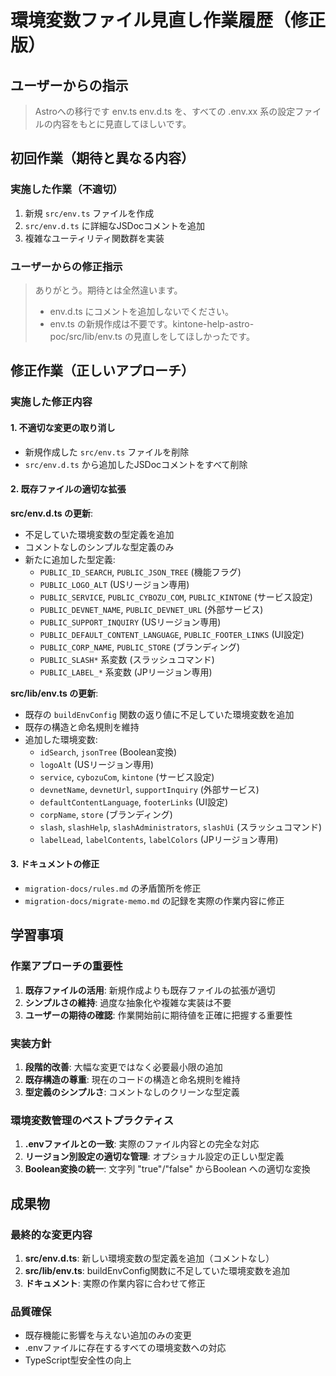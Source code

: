 # 環境変数ファイル見直し作業履歴（修正版）

## ユーザーからの指示

> Astroへの移行です
> env.ts env.d.ts を、すべての .env.xx 系の設定ファイルの内容をもとに見直してほしいです。

## 初回作業（期待と異なる内容）

### 実施した作業（不適切）
1. 新規 `src/env.ts` ファイルを作成
2. `src/env.d.ts` に詳細なJSDocコメントを追加
3. 複雑なユーティリティ関数群を実装

### ユーザーからの修正指示

> ありがとう。期待とは全然違います。
> - env.d.ts にコメントを追加しないでください。
> - env.ts の新規作成は不要です。kintone-help-astro-poc/src/lib/env.ts の見直しをしてほしかったです。

## 修正作業（正しいアプローチ）

### 実施した修正内容

#### 1. 不適切な変更の取り消し
- 新規作成した `src/env.ts` ファイルを削除
- `src/env.d.ts` から追加したJSDocコメントをすべて削除

#### 2. 既存ファイルの適切な拡張

**src/env.d.ts の更新**:
- 不足していた環境変数の型定義を追加
- コメントなしのシンプルな型定義のみ
- 新たに追加した型定義:
  - `PUBLIC_ID_SEARCH`, `PUBLIC_JSON_TREE` (機能フラグ)
  - `PUBLIC_LOGO_ALT` (USリージョン専用)
  - `PUBLIC_SERVICE`, `PUBLIC_CYBOZU_COM`, `PUBLIC_KINTONE` (サービス設定)
  - `PUBLIC_DEVNET_NAME`, `PUBLIC_DEVNET_URL` (外部サービス)
  - `PUBLIC_SUPPORT_INQUIRY` (USリージョン専用)
  - `PUBLIC_DEFAULT_CONTENT_LANGUAGE`, `PUBLIC_FOOTER_LINKS` (UI設定)
  - `PUBLIC_CORP_NAME`, `PUBLIC_STORE` (ブランディング)
  - `PUBLIC_SLASH*` 系変数 (スラッシュコマンド)
  - `PUBLIC_LABEL_*` 系変数 (JPリージョン専用)

**src/lib/env.ts の更新**:
- 既存の `buildEnvConfig` 関数の返り値に不足していた環境変数を追加
- 既存の構造と命名規則を維持
- 追加した環境変数:
  - `idSearch`, `jsonTree` (Boolean変換)
  - `logoAlt` (USリージョン専用)
  - `service`, `cybozuCom`, `kintone` (サービス設定)
  - `devnetName`, `devnetUrl`, `supportInquiry` (外部サービス)
  - `defaultContentLanguage`, `footerLinks` (UI設定)
  - `corpName`, `store` (ブランディング)
  - `slash`, `slashHelp`, `slashAdministrators`, `slashUi` (スラッシュコマンド)
  - `labelLead`, `labelContents`, `labelColors` (JPリージョン専用)

#### 3. ドキュメントの修正
- `migration-docs/rules.md` の矛盾箇所を修正
- `migration-docs/migrate-memo.md` の記録を実際の作業内容に修正

## 学習事項

### 作業アプローチの重要性
1. **既存ファイルの活用**: 新規作成よりも既存ファイルの拡張が適切
2. **シンプルさの維持**: 過度な抽象化や複雑な実装は不要
3. **ユーザーの期待の確認**: 作業開始前に期待値を正確に把握する重要性

### 実装方針
1. **段階的改善**: 大幅な変更ではなく必要最小限の追加
2. **既存構造の尊重**: 現在のコードの構造と命名規則を維持
3. **型定義のシンプルさ**: コメントなしのクリーンな型定義

### 環境変数管理のベストプラクティス
1. **.envファイルとの一致**: 実際のファイル内容との完全な対応
2. **リージョン別設定の適切な管理**: オプショナル設定の正しい型定義
3. **Boolean変換の統一**: 文字列 "true"/"false" からBoolean への適切な変換

## 成果物

### 最終的な変更内容
1. **src/env.d.ts**: 新しい環境変数の型定義を追加（コメントなし）
2. **src/lib/env.ts**: buildEnvConfig関数に不足していた環境変数を追加
3. **ドキュメント**: 実際の作業内容に合わせて修正

### 品質確保
- 既存機能に影響を与えない追加のみの変更
- .envファイルに存在するすべての環境変数への対応
- TypeScript型安全性の向上